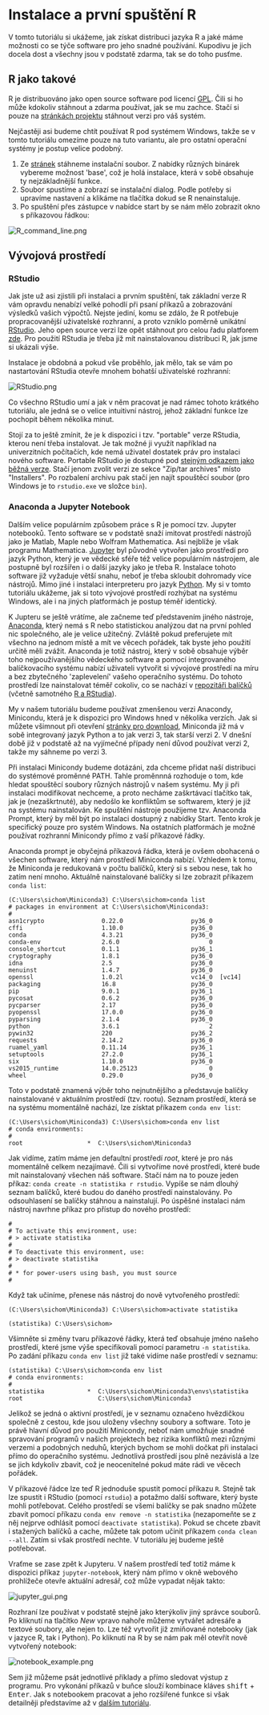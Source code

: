 # Instalace a první spuštění R

V tomto tutoriálu si ukážeme, jak získat distribuci jazyka R a jaké máme možnosti co se týče software pro jeho snadné používání. Kupodivu je jich docela dost a všechny jsou v podstatě zdarma, tak se do toho pusťme.

## R jako takové

R je distribuováno jako open source software pod licencí [GPL](https://github.com/wch/r-source/blob/trunk/COPYING). Čili si ho může kdokoliv stáhnout a zdarma používat, jak se mu zachce. Stačí si pouze na [stránkách projektu](https://cloud.r-project.org/) stáhnout verzi pro váš systém.

Nejčastěji asi budeme chtít používat R pod systémem Windows, takže se v tomto tutoriálu omezíme pouze na tuto variantu, ale pro ostatní operační systémy je postup velice podobný.

 1. Ze [stránek](https://cloud.r-project.org/) stáhneme instalační soubor. Z nabídky různých binárek vybereme možnost 'base', což je holá instalace, která v sobě obsahuje ty nejzákladnější funkce.
 2. Soubor spustíme a zobrazí se instalační dialog. Podle potřeby si upravíme nastavení a klikáme na tlačítka dokud se R nenainstaluje.
 3. Po spuštění přes zástupce v nabídce start by se nám mělo zobrazit okno s příkazovou řádkou:
    
![R_command_line.png](R_command_line.png  "R_command_line.png")

## Vývojová prostředí

### RStudio

Jak jste už asi zjistili při instalaci a prvním spuštění, tak základní verze R vám opravdu nenabízí velké pohodlí při psaní příkazů a zobrazování výsledků vašich výpočtů. Nejste jediní, komu se zdálo, že R potřebuje propracovanější uživatelské rozhranní, a proto vzniklo poměrně unikátní [RStudio](https://www.rstudio.com). Jeho open source verzi lze opět stáhnout pro celou řadu platforem [zde](https://www.rstudio.com/products/rstudio/download/#download). Pro použití RStudia je třeba již mít nainstalovanou distribuci R, jak jsme si ukázali výše. 

Instalace je obdobná a pokud vše proběhlo, jak mělo, tak se vám po nastartování RStudia otevře mnohem bohatší uživatelské rozhranní:

![RStudio.png](RStudio.png  "RStudio.png")

Co všechno RStudio umí a jak v něm pracovat je nad rámec tohoto krátkého tutoriálu, ale jedná se o velice intuitivní nástroj, jehož základní funkce lze pochopit během několika minut. 

Stojí za to ještě zmínit, že je k dispozici i tzv. "portable" verze RStudia, kterou není třeba instalovat. Je tak možné ji využít například na univerzitních počítačích, kde nemá uživatel dostatek práv pro instalaci nového software. Portable RStudio je dostupné pod [stejným odkazem jako běžná verze](https://www.rstudio.com/products/rstudio/download/). Stačí jenom zvolit verzi ze sekce "Zip/tar archives" místo "Installers". Po rozbalení archivu pak stačí jen najít spouštěcí soubor (pro Windows je to `rstudio.exe` ve složce `bin`).

### Anaconda a Jupyter Notebook

Dalším velice populárním způsobem práce s R je pomocí tzv. Jupyter notebooků. Tento software se v podstatě snaží imitovat prostředí nástrojů jako je Matlab, Maple nebo Wolfram Mathematica. Asi nejblíže je však programu Mathematica. [Jupyter](http://jupyter.org/) byl původně vytvořen jako prostředí pro jazyk Python, který je ve vědecké sféře též velice populárním nástrojem, ale postupně byl rozšířen i o další jazyky jako je třeba R. Instalace tohoto software již vyžaduje větší snahu, neboť je třeba skloubit dohromady více nástrojů. Mimo jiné i instalaci interpreteru pro jazyk [Python](https://www.python.org/). My si v tomto tutoriálu ukážeme, jak si toto vývojové prostředí rozhýbat na systému Windows, ale i na jiných platformách je postup téměř identický.

K Jupteru se ještě vrátíme, ale začneme teď představením jiného nástroje, [Anaconda](https://www.continuum.io/anaconda), který nemá s R nebo statistickou analýzou dat na první pohled nic společného, ale je velice užitečný. Zvláště pokud preferujete mít všechno na jednom místě a mít ve věcech pořádek, tak byste jeho použití určitě měli zvážit. Anaconda je totiž nástroj, který v sobě obsahuje výběr toho nejpoužívanějšího vědeckého software a pomocí integrovaného balíčkovacího systému nabízí uživateli vytvořit si vývojové prostředí na míru a bez zbytečného 'zaplevelení' vašeho operačního systému. Do tohoto prostředí lze nainstalovat téměř cokoliv, co se nachází v [repozitáři balíčků](https://anaconda.org/) (včetně samotného [R a RStudia](https://anaconda.org/r)).

My v našem tutoriálu budeme používat zmenšenou verzi Anacondy, Minicondu, která je k dispozici pro Windows hned v několika verzích. Jak si můžete všimnout při otevření [stránky pro download](https://conda.io/miniconda.html), Miniconda již má v sobě integrovaný jazyk Python a to jak verzi 3, tak starší verzi 2. V dnešní době již v podstatě až na vyjímečné případy není důvod používat verzi 2, takže my sáhneme po verzi 3.

Při instalaci Minicondy budeme dotázáni, zda chceme přidat naší distribuci do systémové proměnné PATH. Tahle proměnnná rozhoduje o tom, kde hledat spouštěcí soubory různých nástrojů v našem systému. My ji při instalaci modifikovat nechceme, a proto necháme zaškrtávací tlačítko tak, jak je (nezaškrtnuté), aby nedošlo ke konfliktům se softwarem, který je již na systému nainstalován. Ke spuštění nástroje použijeme tzv. Anaconda Prompt, který by měl být po instalaci dostupný z nabídky Start. Tento krok je specifický pouze pro systém Windows. Na ostatních platformách je možné používat rozhranní Minicondy přímo z vaší příkazové řádky.

Anaconda prompt je obyčejná příkazová řádka, která je ovšem obohacená o všechen software, který nám prostředí Miniconda nabízí. Vzhledem k tomu, že Miniconda je redukovaná v počtu balíčků, který si s sebou nese, tak ho zatím není mnoho. Aktuálně nainstalované balíčky si lze zobrazit příkazem `conda list`:

```no-highlight
(C:\Users\sichom\Miniconda3) C:\Users\sichom>conda list
# packages in environment at C:\Users\sichom\Miniconda3:
#
asn1crypto                0.22.0                   py36_0
cffi                      1.10.0                   py36_0
conda                     4.3.21                   py36_0
conda-env                 2.6.0                         0
console_shortcut          0.1.1                    py36_1
cryptography              1.8.1                    py36_0
idna                      2.5                      py36_0
menuinst                  1.4.7                    py36_0
openssl                   1.0.2l                   vc14_0  [vc14]
packaging                 16.8                     py36_0
pip                       9.0.1                    py36_1
pycosat                   0.6.2                    py36_0
pycparser                 2.17                     py36_0
pyopenssl                 17.0.0                   py36_0
pyparsing                 2.1.4                    py36_0
python                    3.6.1                         2
pywin32                   220                      py36_2
requests                  2.14.2                   py36_0
ruamel_yaml               0.11.14                  py36_1
setuptools                27.2.0                   py36_1
six                       1.10.0                   py36_0
vs2015_runtime            14.0.25123                    0
wheel                     0.29.0                   py36_0
```

Toto v podstatě znamená výběr toho nejnutnějšího a představuje balíčky nainstalované v aktuálním prostředí (tzv. rootu). Seznam prostředí, která se na systému momentálně nachází, lze získtat příkazem `conda env list`:

```no-highlight
(C:\Users\sichom\Miniconda3) C:\Users\sichom>conda env list
# conda environments:
#
root                  *  C:\Users\sichom\Miniconda3
```

Jak vidíme, zatím máme jen defaultní prostředí *root*, které je pro nás momentálně celkem nezajímavé. Čili si vytvoříme nové prostředí, které bude mít nainstalovaný všechen náš software. Stačí nám na to pouze jeden příkaz: `conda create -n statistika r rstudio`. Vypíše se nám dlouhý seznam balíčků, které budou do daného prostředí nainstalovány. Po odsouhlasení se balíčky stáhnou a nainstalují. Po úspěšné instalaci nám nástroj navrhne příkaz pro přístup do nového prostředí:

```no-highlight
#
# To activate this environment, use:
# > activate statistika
#
# To deactivate this environment, use:
# > deactivate statistika
#
# * for power-users using bash, you must source
#
```

Když tak učiníme, přenese nás nástroj do nově vytvořeného prostředí:

```no-highlight
(C:\Users\sichom\Miniconda3) C:\Users\sichom>activate statistika

(statistika) C:\Users\sichom>
```

Všimněte si změny tvaru příkazové řádky, která teď obsahuje jméno našeho prostředí, které jsme výše specifikovali pomocí parametru `-n statistika`. Po zadání příkazu `conda env list` již také vidíme naše prostředí v seznamu:

```no-highlight
(statistika) C:\Users\sichom>conda env list
# conda environments:
#
statistika            *  C:\Users\sichom\Miniconda3\envs\statistika
root                     C:\Users\sichom\Miniconda3
```

Jelikož se jedná o aktivní prostředí, je v seznamu označeno hvězdičkou společně z cestou, kde jsou uloženy všechny soubory a software. Toto je právě hlavní důvod pro použití Minicondy, neboť nám umožňuje snadné spravování programů v našich projektech bez rizika konfliktů mezi různými verzemi a podobných neduhů, kterých bychom se mohli dočkat při instalaci přímo do operačního systému. Jednotlivá prostředí jsou plně nezávislá a lze se jich kdykoliv zbavit, což je neocenitelné pokud máte rádi ve věcech pořádek.

V příkazové řádce lze teď R jednoduše spustit pomocí příkazu `R`. Stejně tak lze spustit i RStudio (pomocí `rstudio`)  a potažmo další software, který byste mohli potřebovat. Celého prostředí se všemi balíčky se pak snadno můžete zbavit pomocí příkazu `conda env remove -n statistika` (nezapomeňte se z něj nejprve odhlásit pomocí `deactivate statistika`). Pokud se chcete zbavit i stažených balíčků a cache, můžete tak potom učinit příkazem `conda clean --all`. Zatím si však prostředí nechte. V tutoriálu jej budeme ještě potřebovat.

Vraťme se zase zpět k Jupyteru. V našem prostředí teď totiž máme k dispozici příkaz `jupyter-notebook`, který nám přímo v okně webového prohlížeče otevře aktuální adresář, což může vypadat nějak takto:

![jupyter_gui.png](jupyter_gui.png  "jupyter_gui.png")

Rozhraní lze používat v podstatě stejně jako kterýkoliv jiný správce souborů. Po kliknutí na tlačítko *New* vpravo nahoře můžeme vytvářet adresáře a textové soubory, ale nejen to. Lze též vytvořit již zmiňované notebooky (jak v jazyce R, tak i Python). Po kliknutí na R by se nám pak měl otevřít nově vytvořený notebook:

![notebook_example.png](notebook_example.png  "notebook_example.png")

Sem již můžeme psát jednotlivé příklady a přímo sledovat výstup z programu. Pro vykonání příkazů v buňce slouží kombinace kláves <kbd>shift</kbd> + <kbd>Enter</kbd>.  Jak s notebookem pracovat a jeho rozšířené funkce si však detailněji představíme až v [dalším tutoriálu](../02/).